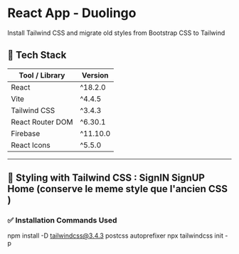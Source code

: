 #  React App - Duolingo 

Install Tailwind CSS and migrate old styles from Bootstrap CSS to Tailwind
## 🧰 Tech Stack

| Tool / Library       | Version     |
|----------------------|-------------|
| React                | ^18.2.0     |
| Vite                 | ^4.4.5      |
| Tailwind CSS         | ^3.4.3      |
| React Router DOM     | ^6.30.1     |
| Firebase             | ^11.10.0    |
| React Icons          | ^5.5.0      |

---

## 🎨 Styling with Tailwind CSS : SignIN SignUP Home (conserve le meme style que l'ancien CSS )

### ✅ Installation Commands Used

npm install -D tailwindcss@3.4.3 postcss autoprefixer
npx tailwindcss init -p

